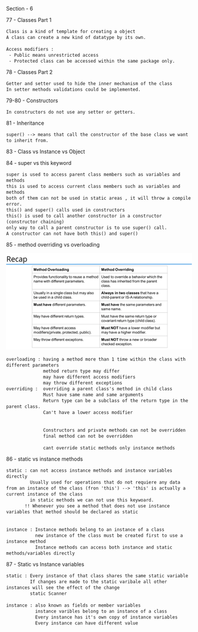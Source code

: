 
Section - 6

 77 - Classes Part 1

    Class is a kind of template for creating a object
    A class can create a new kind of datatype by its own.

    Access modifiers :
     - Public means unrestricted access
     - Protected class can be accessed within the same package only.

 78 - Classes Part 2

    Getter and setter used to hide the inner mechanism of the class
    In setter methods validations could be implemented.

 79-80 - Constructors

    In constructors do not use any setter or getters.

 81 - Inheritance

    super() --> means that call the constructor of the base class we want to inherit from.

 83 - Class vs Instance vs Object

 84 - super vs this keyword

    super is used to access parent class members such as variables and methods
    this is used to access current class members such as variables and methods
    both of them can not be used in static areas , it will throw a compile error.
    this() and super() calls used in constructors
    this() is used to call another constructor in a constructor (constructor chaining)
    only way to call a parent constructor is to use super() call.
    A constructor can not have both this() and super()

  85 - method overriding vs overloading
    
![img_1.png](img_1.png)

    overloading : having a method more than 1 time within the class with different parameters
                  method return type may differ
                  may have different access modifiers
                  may throw different exceptions
    overriding :  overriding a parent class's method in child class
                  Must have same name and same arguments
                  Return type can be a subclass of the return type in the parent class.
                  Can't have a lower access modifier


                  Constructors and private methods can not be overridden
                  final method can not be overridden
                  
                  cant override static methods only instance methods

  86 - static vs instance methods
    
    static : can not access instance methods and instance variables directly
             Usually used for operations that do not requiere any data from an instance of the class (fron 'this') --> 'this' is actually a current instance of the class
             in static methods we can not use this keywoard.
           !! Whenever you see a method that does not use instance variables that method should be declared as static
             
    
    instance : Instance methods belong to an instance of a class
               new instance of the class must be created first to use a instance method
               Instance methods can access both instance and static methods/variables directly

  87 - Static vs Instance variables 

    static : Every instance of that class shares the same static variable
             If changes are made to the static varibale all other instances will see the effect of the change
             static Scanner

    instance : also known as fields or member variables
               instance varibles belong to an instance of a class
               Every instance has it's own copy of instance variables
               Every instance can have different value
                













